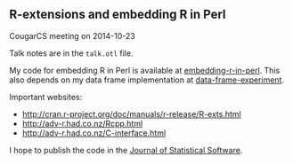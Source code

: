 ## R-extensions and embedding R in Perl

CougarCS meeting on 2014-10-23

Talk notes are in the `talk.otl` file.

My code for embedding R in Perl is available at [embedding-r-in-perl](https://github.com/zmughal/embedding-r-in-perl-experiment).
This also depends on my data frame implementation at [data-frame-experiment](https://github.com/zmughal/data-frame-experiment).


Important websites:
- http://cran.r-project.org/doc/manuals/r-release/R-exts.html
- http://adv-r.had.co.nz/Rcpp.html
- http://adv-r.had.co.nz/C-interface.html

I hope to publish the code in the [Journal of Statistical Software](http://www.jstatsoft.org/).

